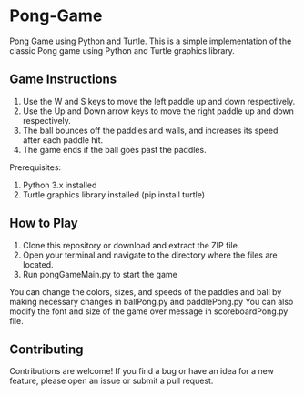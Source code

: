 # Pong-Game
Pong Game using Python and Turtle. This is a simple implementation of the classic Pong game using Python and Turtle graphics library.

## Game Instructions
1. Use the W and S keys to move the left paddle up and down respectively.
2. Use the Up and Down arrow keys to move the right paddle up and down respectively.
3. The ball bounces off the paddles and walls, and increases its speed after each paddle hit.
4. The game ends if the ball goes past the paddles.

Prerequisites:
1. Python 3.x installed
1. Turtle graphics library installed (pip install turtle)

## How to Play

1. Clone this repository or download and extract the ZIP file.
2. Open your terminal and navigate to the directory where the files are located.
3. Run pongGameMain.py to start the game
   
You can change the colors, sizes, and speeds of the paddles and ball by making necessary changes in ballPong.py and paddlePong.py
You can also modify the font and size of the game over message in scoreboardPong.py file.

## Contributing

Contributions are welcome! If you find a bug or have an idea for a new feature, please open an issue or submit a pull request.
